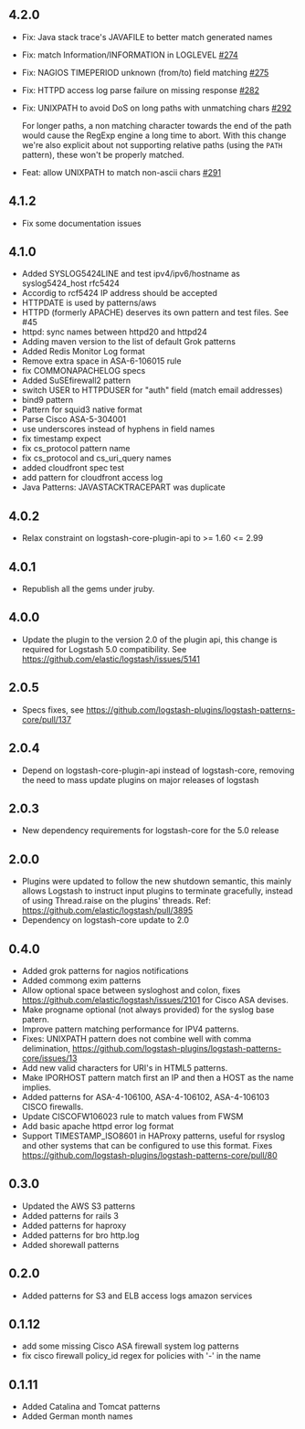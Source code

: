 ## 4.2.0
  - Fix: Java stack trace's JAVAFILE to better match generated names
  - Fix: match Information/INFORMATION in LOGLEVEL [#274](https://github.com/logstash-plugins/logstash-patterns-core/pull/274)
  - Fix: NAGIOS TIMEPERIOD unknown (from/to) field matching [#275](https://github.com/logstash-plugins/logstash-patterns-core/pull/275)
  - Fix: HTTPD access log parse failure on missing response [#282](https://github.com/logstash-plugins/logstash-patterns-core/pull/282)
  - Fix: UNIXPATH to avoid DoS on long paths with unmatching chars [#292](https://github.com/logstash-plugins/logstash-patterns-core/pull/292)

    For longer paths, a non matching character towards the end of the path would cause the RegExp engine a long time to abort.
    With this change we're also explicit about not supporting relative paths (using the `PATH` pattern), these won't be properly matched.
 
  - Feat: allow UNIXPATH to match non-ascii chars [#291](https://github.com/logstash-plugins/logstash-patterns-core/pull/291)

## 4.1.2
  - Fix some documentation issues

## 4.1.0
  - Added SYSLOG5424LINE and test ipv4/ipv6/hostname as syslog5424_host rfc5424
  - Accordig to rcf5424 IP address should be accepted
  - HTTPDATE is used by patterns/aws
  - HTTPD (formerly APACHE) deserves its own pattern and test files. See #45
  - httpd: sync names between httpd20 and httpd24
  - Adding maven version to the list of default Grok patterns
  - Added Redis Monitor Log format
  - Remove extra space in ASA-6-106015 rule
  - fix COMMONAPACHELOG specs
  - Added SuSEfirewall2 pattern
  - switch USER to HTTPDUSER for "auth" field (match email addresses)
  - bind9 pattern
  - Pattern for squid3 native format
  - Parse Cisco ASA-5-304001
  - use underscores instead of hyphens in field names
  - fix timestamp expect
  - fix cs_protocol pattern name
  - fix cs_protocol and cs_uri_query names
  - added cloudfront spec test
  - add pattern for cloudfront access log
  - Java Patterns: JAVASTACKTRACEPART was duplicate

## 4.0.2
  - Relax constraint on logstash-core-plugin-api to >= 1.60 <= 2.99

## 4.0.1
  - Republish all the gems under jruby.

## 4.0.0
  - Update the plugin to the version 2.0 of the plugin api, this change is required for Logstash 5.0 compatibility. See https://github.com/elastic/logstash/issues/5141

## 2.0.5
  - Specs fixes, see https://github.com/logstash-plugins/logstash-patterns-core/pull/137

## 2.0.4
  - Depend on logstash-core-plugin-api instead of logstash-core, removing the need to mass update plugins on major releases of logstash

## 2.0.3
  - New dependency requirements for logstash-core for the 5.0 release

## 2.0.0
 - Plugins were updated to follow the new shutdown semantic, this mainly allows Logstash to instruct input plugins to terminate gracefully,
   instead of using Thread.raise on the plugins' threads. Ref: https://github.com/elastic/logstash/pull/3895
 - Dependency on logstash-core update to 2.0

## 0.4.0
 - Added grok patterns for nagios notifications
 - Added commong exim patterns
 - Allow optional space between sysloghost and colon, fixes https://github.com/elastic/logstash/issues/2101 for Cisco ASA devises.
 - Make progname optional (not always provided) for the syslog base patern.
 - Improve pattern matching performance for IPV4 patterns.
 - Fixes: UNIXPATH pattern does not combine well with comma delimination, https://github.com/logstash-plugins/logstash-patterns-core/issues/13
 - Add new valid characters for URI's in HTML5 patterns.
 - Make IPORHOST pattern match first an IP and then a HOST as the name
   implies.
 - Added patterns for ASA-4-106100, ASA-4-106102, ASA-4-106103 CISCO
   firewalls.
 - Update CISCOFW106023 rule to match values from FWSM
 - Add basic apache httpd error log format
 - Support TIMESTAMP_ISO8601 in HAProxy patterns, useful for rsyslog and other systems that can be configured to use this format. Fixes https://github.com/logstash-plugins/logstash-patterns-core/pull/80

## 0.3.0
 - Updated the AWS S3 patterns
 - Added patterns for rails 3
 - Added patterns for haproxy
 - Added patterns for bro http.log
 - Added shorewall patterns
## 0.2.0
 - Added patterns for S3 and ELB access logs amazon services
## 0.1.12
 - add some missing Cisco ASA firewall system log patterns
 - fix cisco firewall policy_id regex for policies with '-' in the name
## 0.1.11
 - Added Catalina and Tomcat patterns
 - Added German month names
